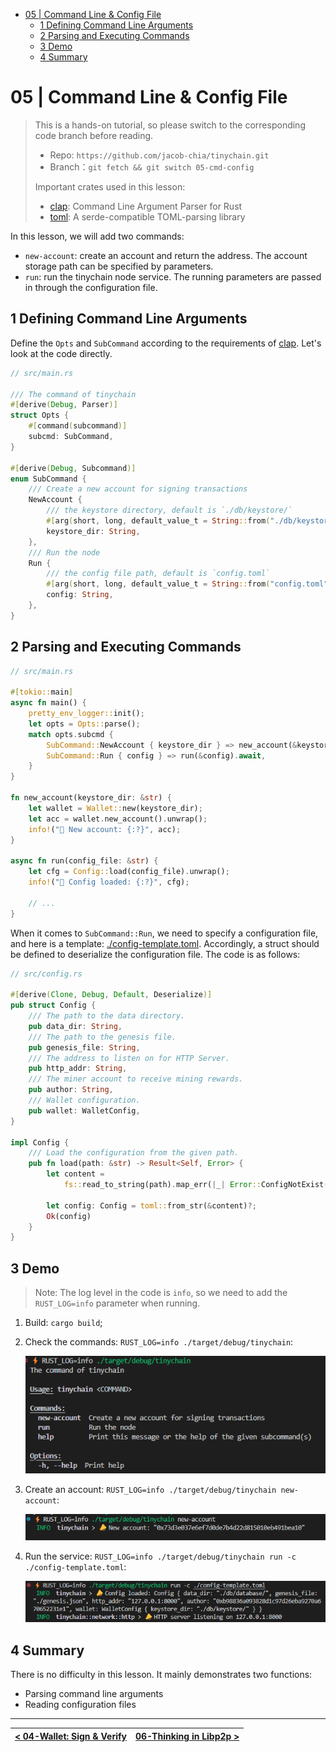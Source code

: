 - [05 | Command Line \& Config File](#05--command-line--config-file)
  - [1 Defining Command Line Arguments](#1-defining-command-line-arguments)
  - [2 Parsing and Executing Commands](#2-parsing-and-executing-commands)
  - [3 Demo](#3-demo)
  - [4 Summary](#4-summary)

# 05 | Command Line & Config File

> This is a hands-on tutorial, so please switch to the corresponding code branch before reading.
>
> - Repo: `https://github.com/jacob-chia/tinychain.git`
> - Branch：`git fetch && git switch 05-cmd-config`
>
> Important crates used in this lesson:
>
> - [clap](https://docs.rs/clap/latest/clap/): Command Line Argument Parser for Rust
> - [toml](https://docs.rs/toml/latest/toml/): A serde-compatible TOML-parsing library

In this lesson, we will add two commands:

- `new-account`: create an account and return the address. The account storage path can be specified by parameters.
- `run`: run the tinychain node service. The running parameters are passed in through the configuration file.

## 1 Defining Command Line Arguments

Define the `Opts` and `SubCommand` according to the requirements of [clap](https://docs.rs/clap/latest/clap/). Let's look at the code directly.

```rs
// src/main.rs

/// The command of tinychain
#[derive(Debug, Parser)]
struct Opts {
    #[command(subcommand)]
    subcmd: SubCommand,
}

#[derive(Debug, Subcommand)]
enum SubCommand {
    /// Create a new account for signing transactions
    NewAccount {
        /// the keystore directory, default is `./db/keystore/`
        #[arg(short, long, default_value_t = String::from("./db/keystore/"))]
        keystore_dir: String,
    },
    /// Run the node
    Run {
        /// the config file path, default is `config.toml`
        #[arg(short, long, default_value_t = String::from("config.toml"))]
        config: String,
    },
}
```

## 2 Parsing and Executing Commands

```rs
// src/main.rs

#[tokio::main]
async fn main() {
    pretty_env_logger::init();
    let opts = Opts::parse();
    match opts.subcmd {
        SubCommand::NewAccount { keystore_dir } => new_account(&keystore_dir),
        SubCommand::Run { config } => run(&config).await,
    }
}

fn new_account(keystore_dir: &str) {
    let wallet = Wallet::new(keystore_dir);
    let acc = wallet.new_account().unwrap();
    info!("📣 New account: {:?}", acc);
}

async fn run(config_file: &str) {
    let cfg = Config::load(config_file).unwrap();
    info!("📣 Config loaded: {:?}", cfg);

    // ...
}
```

When it comes to `SubCommand::Run`, we need to specify a configuration file, and here is a template: [./config-template.toml](../../config-template.toml).
Accordingly, a struct should be defined to deserialize the configuration file. The code is as follows:

```rs
// src/config.rs

#[derive(Clone, Debug, Default, Deserialize)]
pub struct Config {
    /// The path to the data directory.
    pub data_dir: String,
    /// The path to the genesis file.
    pub genesis_file: String,
    /// The address to listen on for HTTP Server.
    pub http_addr: String,
    /// The miner account to receive mining rewards.
    pub author: String,
    /// Wallet configuration.
    pub wallet: WalletConfig,
}

impl Config {
    /// Load the configuration from the given path.
    pub fn load(path: &str) -> Result<Self, Error> {
        let content =
            fs::read_to_string(path).map_err(|_| Error::ConfigNotExist(path.to_string()))?;

        let config: Config = toml::from_str(&content)?;
        Ok(config)
    }
}
```

## 3 Demo

> Note: The log level in the code is `info`, so we need to add the `RUST_LOG=info` parameter when running.

1. Build: `cargo build`;
2. Check the commands: `RUST_LOG=info ./target/debug/tinychain`:

   ![](../img/05-cmd-help.png)

3. Create an account: `RUST_LOG=info ./target/debug/tinychain new-account`:

   ![](../img/05-cmd-new-account.png)

4. Run the service: `RUST_LOG=info ./target/debug/tinychain run -c ./config-template.toml`:

   ![](../img/05-cmd-run.png)

## 4 Summary

There is no difficulty in this lesson. It mainly demonstrates two functions:

- Parsing command line arguments
- Reading configuration files

---

| [< 04-Wallet: Sign & Verify](./04-wallet.md) | [06-Thinking in Libp2p >](./06-libp2p.md) |
| -------------------------------------------- | ----------------------------------------- |
